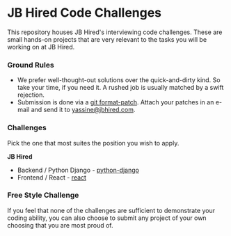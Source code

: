 # JB Hired Code Challenges

This repository houses JB Hired's interviewing code challenges. These are small hands-on
projects that are very relevant to the tasks you will be working on at JB Hired.


### Ground Rules

* We prefer well-thought-out solutions over the quick-and-dirty kind. So take your time,
  if you need it. A rushed job is usually matched by a swift rejection.
* Submission is done via a [git format-patch](https://git-scm.com/docs/git-format-patch). Attach
  your patches in an e-mail and send it to [yassine@jbhired.com](mailto:yassine@jbhired.com).


### Challenges

Pick the one that most suites the position you wish to apply.

**JB Hired**

* Backend / Python Django - [python-django](https://gitlab.com/jbengine/challenges/tree/master/python-django)
* Frontend / React - [react](https://gitlab.com/jbengine/challenges/tree/master/react)


### Free Style Challenge

If you feel that none of the challenges are sufficient to demonstrate your coding ability,
you can also choose to submit any project of your own choosing that you are most proud of.
